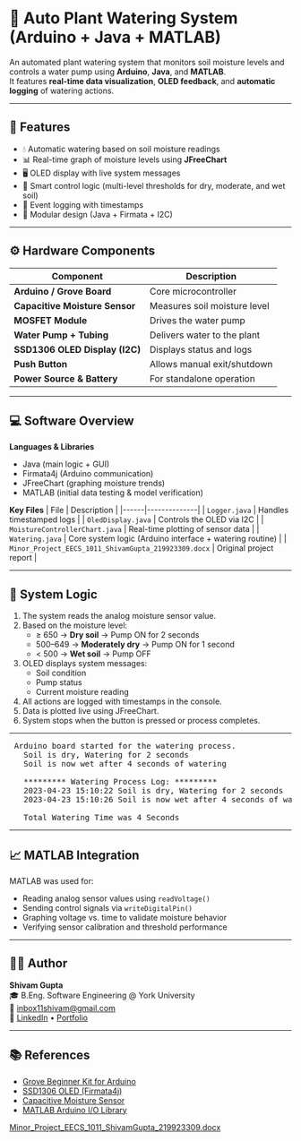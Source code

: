# 🌿 Auto Plant Watering System (Arduino + Java + MATLAB)

An automated plant watering system that monitors soil moisture levels and controls a water pump using **Arduino**, **Java**, and **MATLAB**.  
It features **real-time data visualization**, **OLED feedback**, and **automatic logging** of watering actions.

---

## 🧩 Features
- 💧 Automatic watering based on soil moisture readings  
- 📊 Real-time graph of moisture levels using **JFreeChart**  
- 🖥️ OLED display with live system messages  
- 🧠 Smart control logic (multi-level thresholds for dry, moderate, and wet soil)  
- 🧾 Event logging with timestamps  
- 🧱 Modular design (Java + Firmata + I2C)  

---

## ⚙️ Hardware Components
| Component | Description |
|------------|-------------|
| **Arduino / Grove Board** | Core microcontroller |
| **Capacitive Moisture Sensor** | Measures soil moisture level |
| **MOSFET Module** | Drives the water pump |
| **Water Pump + Tubing** | Delivers water to the plant |
| **SSD1306 OLED Display (I2C)** | Displays status and logs |
| **Push Button** | Allows manual exit/shutdown |
| **Power Source & Battery** | For standalone operation |

---

## 💻 Software Overview
**Languages & Libraries**
- Java (main logic + GUI)
- Firmata4j (Arduino communication)
- JFreeChart (graphing moisture trends)
- MATLAB (initial data testing & model verification)

**Key Files**
| File | Description |
|------|--------------|
| `Logger.java` | Handles timestamped logs |
| `OledDisplay.java` | Controls the OLED via I2C |
| `MoistureControllerChart.java` | Real-time plotting of sensor data |
| `Watering.java` | Core system logic (Arduino interface + watering routine) |
| `Minor_Project_EECS_1011_ShivamGupta_219923309.docx` | Original project report |

---

## 🧠 System Logic
1. The system reads the analog moisture sensor value.  
2. Based on the moisture level:
   - ≥ 650 → **Dry soil** → Pump ON for 2 seconds  
   - 500–649 → **Moderately dry** → Pump ON for 1 second  
   - < 500 → **Wet soil** → Pump OFF  
3. OLED displays system messages:
   - Soil condition  
   - Pump status  
   - Current moisture reading  
4. All actions are logged with timestamps in the console.
5. Data is plotted live using JFreeChart.
6. System stops when the button is pressed or process completes.

---
<pre> Arduino board started for the watering process. 
   Soil is dry, Watering for 2 seconds 
   Soil is now wet after 4 seconds of watering 
   
   ********* Watering Process Log: ********* 
   2023-04-23 15:10:22 Soil is dry, Watering for 2 seconds 
   2023-04-23 15:10:26 Soil is now wet after 4 seconds of watering 
   
   Total Watering Time was 4 Seconds </pre>


---

## 📈 MATLAB Integration
MATLAB was used for:
- Reading analog sensor values using `readVoltage()`
- Sending control signals via `writeDigitalPin()`
- Graphing voltage vs. time to validate moisture behavior
- Verifying sensor calibration and threshold performance

---

## 🧑‍💻 Author
**Shivam Gupta**  
🎓 B.Eng. Software Engineering @ York University   
📧 inbox11shivam@gmail.com  
🔗 [LinkedIn](https://linkedin.com/in/shivammmmg) • [Portfolio](https://shivammmmg.com)

---

## 📚 References
- [Grove Beginner Kit for Arduino](https://wiki.seeedstudio.com/Grove-Beginner-Kit-For-Arduino/)  
- [SSD1306 OLED (Firmata4j)](https://github.com/kurbatov/firmata4j)  
- [Capacitive Moisture Sensor](https://www.seeedstudio.com/Grove-Capacitive-Moisture-Sensor-Corrosion-Resistant.html)  
- [MATLAB Arduino I/O Library](https://www.mathworks.com/help/supportpkg/arduinoio/ref/readvoltage.html)


[Minor_Project_EECS_1011_ShivamGupta_219923309.docx](https://github.com/Shivammmmg/Auto-Plant-Watering-with-Arduino-and-Matlab/files/15446233/Minor_Project_EECS_1011_ShivamGupta_219923309.docx)
